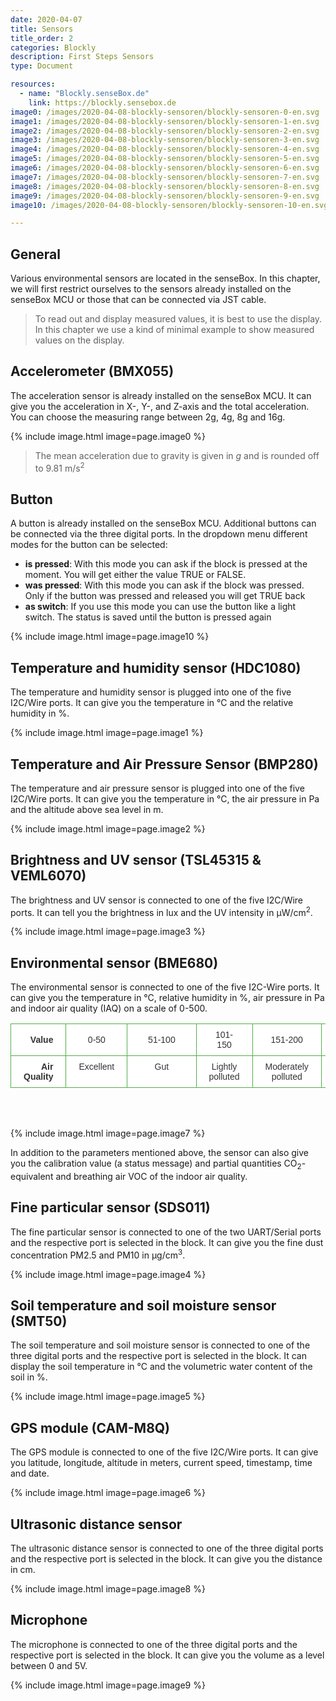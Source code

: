 ```yaml
---
date: 2020-04-07
title: Sensors
title_order: 2
categories: Blockly
description: First Steps Sensors
type: Document

resources:
  - name: "Blockly.senseBox.de"
    link: https://blockly.sensebox.de
image0: /images/2020-04-08-blockly-sensoren/blockly-sensoren-0-en.svg
image1: /images/2020-04-08-blockly-sensoren/blockly-sensoren-1-en.svg
image2: /images/2020-04-08-blockly-sensoren/blockly-sensoren-2-en.svg
image3: /images/2020-04-08-blockly-sensoren/blockly-sensoren-3-en.svg
image4: /images/2020-04-08-blockly-sensoren/blockly-sensoren-4-en.svg
image5: /images/2020-04-08-blockly-sensoren/blockly-sensoren-5-en.svg
image6: /images/2020-04-08-blockly-sensoren/blockly-sensoren-6-en.svg
image7: /images/2020-04-08-blockly-sensoren/blockly-sensoren-7-en.svg
image8: /images/2020-04-08-blockly-sensoren/blockly-sensoren-8-en.svg
image9: /images/2020-04-08-blockly-sensoren/blockly-sensoren-9-en.svg
image10: /images/2020-04-08-blockly-sensoren/blockly-sensoren-10-en.svg

---
```


## General
Various environmental sensors are located in the senseBox. In this chapter, we will first restrict ourselves to the sensors already installed on the senseBox MCU or those that can be connected via JST cable. 

> To read out and display measured values, it is best to use the display. In this chapter we use a kind of minimal example to show measured values on the display.

## Accelerometer (BMX055)
The acceleration sensor is already installed on the senseBox MCU. It can give you the acceleration in X-, Y-, and Z-axis and the total acceleration. You can choose the measuring range between 2g, 4g, 8g and 16g.

{% include image.html image=page.image0 %}

> The mean acceleration due to gravity is given in *g* and is rounded off to 9.81 m/s<sup>2</sup>

## Button
A button is already installed on the senseBox MCU. Additional buttons can be connected via the three digital ports. In the dropdown menu different modes for the button can be selected:

- __is pressed__: With this mode you can ask if the block is pressed at the moment. You will get either the value TRUE or FALSE.
- __was pressed__: With this mode you can ask if the block was pressed. Only if the button was pressed and released you will get TRUE back
- __as switch__: If you use this mode you can use the button like a light switch. The status is saved until the button is pressed again


{% include image.html image=page.image10 %}

## Temperature and humidity sensor (HDC1080)
The temperature and humidity sensor is plugged into one of the five I2C/Wire ports. It can give you the temperature in °C and the relative humidity in %.

{% include image.html image=page.image1 %}

## Temperature and Air Pressure Sensor (BMP280)
The temperature and air pressure sensor is plugged into one of the five I2C/Wire ports. It can give you the temperature in °C, the air pressure in Pa and the altitude above sea level in m.

{% include image.html image=page.image2 %}

## Brightness and UV sensor (TSL45315 & VEML6070)
The brightness and UV sensor is connected to one of the five I2C/Wire ports. It can tell you the brightness in lux and the UV intensity in &mu;W/cm<sup>2</sup>.

{% include image.html image=page.image3 %}

## Environmental sensor (BME680)
The environmental sensor is connected to one of the five I2C-Wire ports. It can give you the temperature in °C, relative humidity in %, air pressure in Pa and indoor air quality (IAQ) on a scale of 0-500.

<style type="text/css">
.tg  {border-collapse:collapse;border-spacing:0;border-color:#ccc;}
.tg td{font-family:Arial, sans-serif;font-size:14px;padding:9px 20px;border-style:solid;border-width:1px;overflow:hidden;word-break:normal;border-color:#ccc;color:#333;background-color:#fff;}
.tg th{font-family:Arial, sans-serif;font-size:14px;font-weight:normal;padding:9px 20px;border-style:solid;border-width:1px;overflow:hidden;word-break:normal;border-color:#ccc;color:#333;background-color:#f0f0f0;}
.tg .tg-ptrm{font-family:"Trebuchet MS", Helvetica, sans-serif !important;;background-color:#ffffff;color:#333333;border-color:#50af47;text-align:center;vertical-align:top}
.tg .tg-w810{font-weight:bold;font-family:"Trebuchet MS", Helvetica, sans-serif !important;;background-color:#ffffff;color:#333333;border-color:#50af47;text-align:right;vertical-align:top}
.tg .tg-61z8{font-weight:bold;font-family:"Trebuchet MS", Helvetica, sans-serif !important;;background-color:#ffffff;color:#333333;border-color:#50af47;text-align:right;vertical-align:middle}
.tg .tg-xdoy{font-family:"Trebuchet MS", Helvetica, sans-serif !important;;background-color:#ffffff;color:#333333;border-color:#50af47;text-align:center;vertical-align:middle}
</style>
<table class="tg">
  <tr>
    <th class="tg-61z8">Value<br></th>
    <th class="tg-xdoy">0-50</th>
    <th class="tg-xdoy">51-100</th>
    <th class="tg-xdoy">101-150</th>
    <th class="tg-xdoy">151-200</th>
    <th class="tg-xdoy">201-250</th>
    <th class="tg-xdoy">251-350</th>
    <th class="tg-xdoy">&gt; 350</th>
  </tr>
  <tr>
    <td class="tg-w810">Air Quality</td>
    <td class="tg-ptrm">Excellent</td>
    <td class="tg-ptrm">&nbsp;&nbsp;&nbsp;&nbsp;&nbsp;&nbsp;Gut&nbsp;&nbsp;&nbsp;&nbsp;&nbsp;&nbsp;</td>
    <td class="tg-ptrm">Lightly<br>polluted</td>
    <td class="tg-ptrm">Moderately<br>polluted</td>
    <td class="tg-ptrm">Heavily<br>polluted</td>
    <td class="tg-ptrm">Severely<br>polluted</td>
    <td class="tg-ptrm">Extremly<br>polluted</td>
  </tr>
</table>
<br>
<br style="clear: both">

{% include image.html image=page.image7 %}

In addition to the parameters mentioned above, the sensor can also give you the calibration value (a status message) and partial quantities CO<sub>2</sub>-equivalent and breathing air VOC of the indoor air quality.

## Fine particular sensor (SDS011)
The fine particular sensor is connected to one of the two UART/Serial ports and the respective port is selected in the block. It can give you the fine dust concentration PM2.5 and PM10 in &mu;g/cm<sup>3</sup>.

{% include image.html image=page.image4 %}

## Soil temperature and soil moisture sensor (SMT50)
The soil temperature and soil moisture sensor is connected to one of the three digital ports and the respective port is selected in the block. It can display the soil temperature in °C and the volumetric water content of the soil in %.

{% include image.html image=page.image5 %}

## GPS module (CAM-M8Q)
The GPS module is connected to one of the five I2C/Wire ports. It can give you latitude, longitude, altitude in meters, current speed, timestamp, time and date.

{% include image.html image=page.image6 %}

## Ultrasonic distance sensor
The ultrasonic distance sensor is connected to one of the three digital ports and the respective port is selected in the block. It can give you the distance in cm.

{% include image.html image=page.image8 %}

## Microphone
The microphone is connected to one of the three digital ports and the respective port is selected in the block. It can give you the volume as a level between 0 and 5V.


{% include image.html image=page.image9 %}

